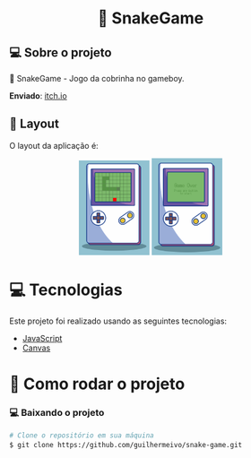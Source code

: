 <div align="center">
    <h1>🐍 SnakeGame</h1>
</div>

## 💻 Sobre o projeto

🐍 SnakeGame - Jogo da cobrinha no gameboy.

**Enviado**: [itch.io](https://itch.io/jam/game-off-2021/rate/1260575)

## 🎨 Layout

O layout da aplicação é:

<div align="center">
    <img width="25%" src="https://github.com/guilhermeivo/snake-game/blob/master/.github/InGameScreen.png" alt="SnakeGame" title="SnakeGame" />
    <img width="25%" src="https://github.com/guilhermeivo/snake-game/blob/master/.github/GameOverScreen.png" alt="SnakeGame" title="SnakeGame" />
</div>

# :computer: Tecnologias

Este projeto foi realizado usando as seguintes tecnologias:

<ul>
  <li><a href="https://www.javascript.com/">JavaScript</a></li>
  <li><a href="https://developer.mozilla.org/docs/Web/API/Canvas_API">Canvas</a></li>
</ul>

# :construction_worker: Como rodar o projeto

### :computer: Baixando o projeto

```bash
# Clone o repositório em sua máquina
$ git clone https://github.com/guilhermeivo/snake-game.git
```
